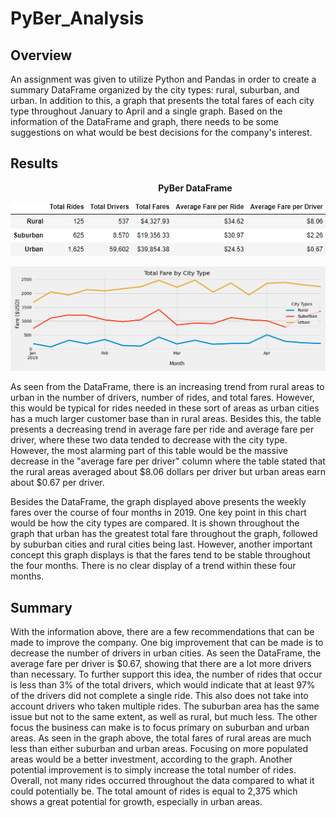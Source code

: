 # PyBer_Analysis

## Overview
An assignment was given to utilize Python and Pandas in order to create a summary DataFrame organized by the city types: rural, suburban, and urban. In addition to this, a graph that presents the total fares of each city type throughout January to April and a single graph. Based on the information of the DataFrame and graph, there needs to be some suggestions on what would be best decisions for the company's interest.

## Results

&nbsp;&nbsp;&nbsp;&nbsp;&nbsp;&nbsp;&nbsp;&nbsp;&nbsp;&nbsp;&nbsp;&nbsp;&nbsp;&nbsp;&nbsp;&nbsp;&nbsp;&nbsp;&nbsp;&nbsp;&nbsp;&nbsp;&nbsp;&nbsp;&nbsp;&nbsp;&nbsp;&nbsp;&nbsp;&nbsp;&nbsp;&nbsp;&nbsp;&nbsp;&nbsp;&nbsp;&nbsp;&nbsp;&nbsp;&nbsp;&nbsp;&nbsp;&nbsp;&nbsp;&nbsp;&nbsp;&nbsp;&nbsp;&nbsp;&nbsp;&nbsp;&nbsp;&nbsp;&nbsp;&nbsp;&nbsp;&nbsp;&nbsp;&nbsp;  **PyBer DataFrame**

![PyBer Summary Table](/analysis/PyBer_summary_df.png)


![PyBer Fare Summary](/analysis/PyBer_fare_summary.png)


As seen from the DataFrame, there is an increasing trend from rural areas to urban in the number of drivers, number of rides, and total fares. However, this would be typical for rides needed in these sort of areas as urban cities has a much larger customer base than in rural areas. Besides this, the table presents a decreasing trend in average fare per ride and average fare per driver, where these two data tended to decrease with the city type. However, the most alarming part of this table would be the massive decrease in the "average fare per driver" column where the table stated that the rural areas averaged about $8.06 dollars per driver but urban areas earn about $0.67 per driver.

Besides the DataFrame, the graph displayed above presents the weekly fares over the course of four months in 2019. One key point in this chart would be how the city types are compared. It is shown throughout the graph that urban has the greatest total fare throughout the graph, followed by suburban cities and rural cities being last. However, another important concept this graph displays is that the fares tend to be stable throughout the four months. There is no clear display of a trend within these four months.  

## Summary
With the information above, there are a few recommendations that can be made to improve the company. One big improvement that can be made is to decrease the number of drivers in urban cities. As seen the DataFrame, the average fare per driver is $0.67, showing that there are a lot more drivers than necessary. To further support this idea, the number of rides that occur is less than 3% of the total drivers, which would indicate that at least 97% of the drivers did not complete a single ride. This also does not take into account drivers who taken multiple rides. The suburban area has the same issue but not to the same extent, as well as rural, but much less. The other focus the business can make is to focus primary on suburban and urban areas. As seen in the graph above, the total fares of rural areas are much less than either suburban and urban areas. Focusing on more populated areas would be a better investment, according to the graph. Another potential improvement is to simply increase the total number of rides. Overall, not many rides occurred throughout the data compared to what it could potentially be. The total amount of rides is equal to 2,375 which shows a great potential for growth, especially in urban areas.

